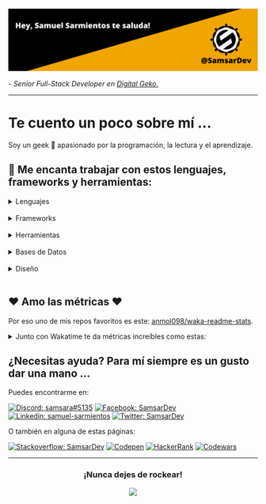 [![Header](https://raw.githubusercontent.com/SamsarDev/SamsarDev/master/assets/SD_Banner.png "Header")](https://github.com/SamsarDev)
<p>- <em>Senior Full-Stack Developer en <a href="https://www.digitalgeko.com/">Digital Geko.</a></em></p>
<hr />

# Te cuento un poco sobre mí ...
Soy un geek :space_invader: apasionado por la programación, la lectura y el aprendizaje.
<br />

## :briefcase: Me encanta trabajar con estos lenguajes, frameworks y herramientas:


<details>
    <summary>Lenguajes</summary>   
 <br/>
    
[![Javascript](https://img.shields.io/badge/JavaScript-323330?style=for-the-badge&logo=javascript&logoColor=F7DF1E)]()
[![Typescript](https://img.shields.io/badge/TypeScript-007ACC?style=for-the-badge&logo=typescript&logoColor=white)]()
[![C#](https://img.shields.io/badge/C%23-239120?style=for-the-badge&logo=c-sharp&logoColor=white)]()
[![Python](https://img.shields.io/badge/Python-FFD43B?style=for-the-badge&logo=python&logoColor=darkgreen)]()
   
</details>
<br />
<details>
    <summary>Frameworks</summary>    
 <br/>
    
[![Vue](https://img.shields.io/badge/Vue.js-35495E?style=for-the-badge&logo=vuedotjs&logoColor=4FC08D)]()
[![Vite](https://img.shields.io/badge/Vite-B73BFE?style=for-the-badge&logo=vite&logoColor=FFD62E)]()
[![React](https://img.shields.io/badge/React-20232A?style=for-the-badge&logo=react&logoColor=61DAFB)]()
[![React Native](https://img.shields.io/badge/React_Native-20232A?style=for-the-badge&logo=react&logoColor=61DAFB)]()
[![NodeJS](https://img.shields.io/badge/Node.js-339933?style=for-the-badge&logo=nodedotjs&logoColor=white)]()
[![Ionic](https://img.shields.io/badge/Ionic-3880FF?style=for-the-badge&logo=ionic&logoColor=white)]()
[![Flutter](https://img.shields.io/badge/Flutter-02569B?style=for-the-badge&logo=flutter&logoColor=white)]()
[![.Net](https://img.shields.io/badge/.NET-512BD4?style=for-the-badge&logo=dotnet&logoColor=white)]()
[![Django](https://img.shields.io/badge/Django-092E20?style=for-the-badge&logo=django&logoColor=green)]()
[![Sass](https://img.shields.io/badge/Sass-CC6699?style=for-the-badge&logo=sass&logoColor=white)]()
    
</details>
<br />
<details>
    <summary>Herramientas</summary>  
 <br/>  
    
[![Unity](https://img.shields.io/badge/Unity-100000?style=for-the-badge&logo=unity&logoColor=white)]()
[![VSC](https://img.shields.io/badge/Visual_Studio_Code-0078D4?style=for-the-badge&logo=visual%20studio%20code&logoColor=white)]()
[![Strapi](https://img.shields.io/badge/strapi-2e7eea?style=for-the-badge&logo=strapi&logoColor=white)]()
[![ChartJS](https://img.shields.io/badge/Chart.js-FF6384?style=for-the-badge&logo=chartdotjs&logoColor=white)]()
[![ThreeJS](https://img.shields.io/badge/ThreeJs-black?style=for-the-badge&logo=three.js&logoColor=white)]()
[![Storybook](https://img.shields.io/badge/storybook-FF4785?style=for-the-badge&logo=storybook&logoColor=white)]()
[![Jest](https://img.shields.io/badge/Jest-C21325?style=for-the-badge&logo=jest&logoColor=white)]()
    
</details>
<br />
<details>
    <summary>Bases de Datos</summary>   
 <br/>  
    
[![SQL](https://img.shields.io/badge/Microsoft%20SQL%20Server-CC2927?style=for-the-badge&logo=microsoft%20sql%20server&logoColor=white)]()
[![MySql](https://img.shields.io/badge/MySQL-005C84?style=for-the-badge&logo=mysql&logoColor=white)]()
[![MongoDB](https://img.shields.io/badge/MongoDB-4EA94B?style=for-the-badge&logo=mongodb&logoColor=white)]()
    
</details>
<br />
<details>
    <summary>Diseño</summary>   
 <br/>  
    
[![Figma](https://img.shields.io/badge/Figma-F24E1E?style=for-the-badge&logo=figma&logoColor=white)]()
[![Adobe XD](https://img.shields.io/badge/Adobe%20XD-470137?style=for-the-badge&logo=Adobe%20XD&logoColor=#FF61F6)]()
[![Krita](https://img.shields.io/badge/Krita-203759?style=for-the-badge&logo=krita&logoColor=EEF37B)]()
[![Blender](https://img.shields.io/badge/blender-%23F5792A.svg?style=for-the-badge&logo=blender&logoColor=white)]()
    
</details>
<br />

## :heart: Amo las métricas :heart:
Por eso uno de mis repos favoritos es este: [anmol098/waka-readme-stats](https://github.com/anmol098/waka-readme-stats).

<details>
    <summary>Junto con Wakatime te da métricas increíbles como estas:</summary> 
 <br/>  

<!--START_SECTION:waka-->
![Code Time](http://img.shields.io/badge/Code%20Time-0%20secs-blue)

![Lines of code](https://img.shields.io/badge/From%20Hello%20World%20I%27ve%20Written-173%20Thousand%20lines%20of%20code-blue)

**🐱 My GitHub Data** 

> 🏆 123 Contributions in the Year 2022
 > 
> 📦 42.8 kB Used in GitHub's Storage 
 > 
> 🚫 Not Opted to Hire
 > 
> 📜 19 Public Repositories 
 > 
> 🔑 3 Private Repositories  
 > 
**I'm an Early 🐤** 

```text
🌞 Morning    37 commits     ██████░░░░░░░░░░░░░░░░░░░   26.81% 
🌆 Daytime    56 commits     ██████████░░░░░░░░░░░░░░░   40.58% 
🌃 Evening    37 commits     ██████░░░░░░░░░░░░░░░░░░░   26.81% 
🌙 Night      8 commits      █░░░░░░░░░░░░░░░░░░░░░░░░   5.8%

```
📅 **I'm Most Productive on Tuesday** 

```text
Monday       34 commits     ██████░░░░░░░░░░░░░░░░░░░   24.64% 
Tuesday      38 commits     ███████░░░░░░░░░░░░░░░░░░   27.54% 
Wednesday    18 commits     ███░░░░░░░░░░░░░░░░░░░░░░   13.04% 
Thursday     15 commits     ██░░░░░░░░░░░░░░░░░░░░░░░   10.87% 
Friday       14 commits     ██░░░░░░░░░░░░░░░░░░░░░░░   10.14% 
Saturday     18 commits     ███░░░░░░░░░░░░░░░░░░░░░░   13.04% 
Sunday       1 commits      ░░░░░░░░░░░░░░░░░░░░░░░░░   0.72%

```


📊 **This Week I Spent My Time On** 

```text
⌚︎ Time Zone: America/Guatemala

💬 Programming Languages: 
JavaScript               4 hrs 7 mins        █████████░░░░░░░░░░░░░░░░   38.79% 
SCSS                     1 hr 49 mins        ████░░░░░░░░░░░░░░░░░░░░░   17.1% 
Vue.js                   1 hr 49 mins        ████░░░░░░░░░░░░░░░░░░░░░   17.09% 
HTML                     51 mins             ██░░░░░░░░░░░░░░░░░░░░░░░   8.04% 
JSON                     43 mins             █░░░░░░░░░░░░░░░░░░░░░░░░   6.78%

🔥 Editors: 
VS Code                  10 hrs 38 mins      █████████████████████████   100.0%

🐱‍💻 Projects: 
MensajeriaInterna        4 hrs 4 mins        █████████░░░░░░░░░░░░░░░░   38.29% 
Prosperus_Site           2 hrs 50 mins       ██████░░░░░░░░░░░░░░░░░░░   26.66% 
SSOCemaco_Simulator      1 hr 58 mins        ████░░░░░░░░░░░░░░░░░░░░░   18.53% 
PortfolioWithVue         1 hr 26 mins        ███░░░░░░░░░░░░░░░░░░░░░░   13.5% 
react-test-withVite      17 mins             ░░░░░░░░░░░░░░░░░░░░░░░░░   2.77%

💻 Operating System: 
Windows                  10 hrs 38 mins      █████████████████████████   100.0%

```

**I Mostly Code in JavaScript** 

```text
JavaScript               11 repos            ██████████████████░░░░░░░   73.33% 
Vue                      2 repos             ███░░░░░░░░░░░░░░░░░░░░░░   13.33% 
SCSS                     1 repo              █░░░░░░░░░░░░░░░░░░░░░░░░   6.67% 
CSS                      1 repo              █░░░░░░░░░░░░░░░░░░░░░░░░   6.67%

```



 Last Updated on 13/06/2022 18:46:59 UTC
<!--END_SECTION:waka-->

</details>

## ¿Necesitas ayuda? Para mí siempre es un gusto dar una mano ...
Puedes encontrarme en:
<br />

[![Discord: samsara#5135](https://img.shields.io/badge/Discord-7289DA?style=for-the-badge&logo=discord&logoColor=white)](https://discord.gg/Hu5VAHns)
[![Facebook: SamsarDev](https://img.shields.io/badge/Facebook-1877F2?style=for-the-badge&logo=facebook&logoColor=white)](https://www.facebook.com/Samsar.Dev)
[![Linkedin: samuel-sarmientos](https://img.shields.io/badge/LinkedIn-0077B5?style=for-the-badge&logo=linkedin&logoColor=white)](https://www.linkedin.com/in/samuel-sarmientos)
[![Twitter: SamsarDev](https://img.shields.io/badge/Twitter-1DA1F2?style=for-the-badge&logo=twitter&logoColor=white)](https://twitter.com/SamsarDev)

O también en alguna de estas páginas:
<br />

[![Stackoverflow: SamsarDev](https://img.shields.io/badge/Stack_Overflow-FE7A16?style=for-the-badge&logo=stack-overflow&logoColor=white)](https://es.stackoverflow.com/users/188404/samsardev)
[![Codepen](https://img.shields.io/badge/Codepen-000000?style=for-the-badge&logo=codepen&logoColor=white)](https://codepen.io/samsar_dev)
[![HackerRank](https://img.shields.io/badge/-Hackerrank-2EC866?style=for-the-badge&logo=HackerRank&logoColor=white)](https://www.hackerrank.com/samsar_dev)
[![Codewars](https://img.shields.io/badge/Codewars-B1361E?style=for-the-badge&logo=Codewars&logoColor=white)](https://www.codewars.com/users/SamsarDev)
<hr />

<h3 align="center">¡Nunca dejes de rockear!</h3>
<p align="center">
<img src="https://media.giphy.com/media/ZEOAnq3ockGojO0E7n/giphy.gif" width="50">
</p>
